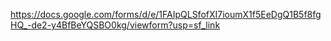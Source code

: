 https://docs.google.com/forms/d/e/1FAIpQLSfofXI7ioumX1f5EeDgQ1B5f8fgHQ_-de2-y4BfBeYQSBO0kg/viewform?usp=sf_link

